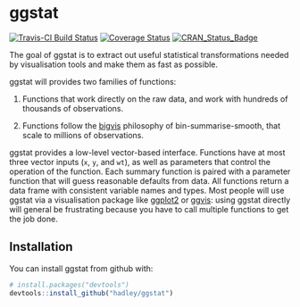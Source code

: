 # ggstat

[![Travis-CI Build Status](https://travis-ci.org/hadley/ggstat.svg?branch=master)](https://travis-ci.org/hadley/ggstat)
[![Coverage Status](https://img.shields.io/codecov/c/github/hadley/ggstat/master.svg)](https://codecov.io/github/hadley/ggstat?branch=master)
[![CRAN_Status_Badge](http://www.r-pkg.org/badges/version/ggstat)](https://cran.r-project.org/package=ggstat)

The goal of ggstat is to extract out useful statistical transformations needed by visualisation tools and make them as fast as possible.

ggstat will provides two families of functions:

1.  Functions that work directly on the raw data, and work with hundreds of
    thousands of observations.
   
1.  Functions follow the [bigvis](http://vita.had.co.nz/papers/bigvis.html)
    philosophy of bin-summarise-smooth, that scale to millions of observations.

ggstat provides a low-level vector-based interface. Functions have at most three vector inputs (`x`, `y`, and `wt`), as well as parameters that control the operation of the function. Each summary function is paired with a parameter function that will guess reasonable defaults from data. All functions return a data frame with consistent variable names and types. Most people will use ggstat via a visualisation package like [ggplot2](http://ggplot2.org) or [ggvis](http://ggvis.rstudio.com): using ggstat directly will general be frustrating because you have to call multiple functions to get the job done.

## Installation

You can install ggstat from github with:

```R
# install.packages("devtools")
devtools::install_github("hadley/ggstat")
```
